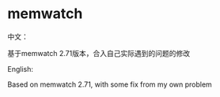 # memwatch

中文：

基于memwatch 2.71版本，合入自己实际遇到的问题的修改

English:

Based on memwatch 2.71, with some fix from my own problem
